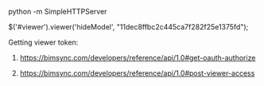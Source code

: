 python -m SimpleHTTPServer

$('#viewer').viewer('hideModel', "11dec8ffbc2c445ca7f282f25e1375fd");

Getting viewer token:

1) https://bimsync.com/developers/reference/api/1.0#get-oauth-authorize

2) https://bimsync.com/developers/reference/api/1.0#post-viewer-access
